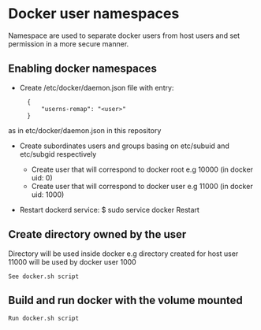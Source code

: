 # Docker user namespaces

Namespace are used to separate docker users from host users and set permission in a more secure manner.

## Enabling docker namespaces

* Create /etc/docker/daemon.json file with entry:

        {
            "userns-remap": "<user>"
        }

as in etc/docker/daemon.json in this repository

* Create subordinates users and groups basing on etc/subuid and etc/subgid respectively

    * Create user that will correspond to docker root e.g 10000 (in docker uid: 0)
    * Create user that will correspond to docker user e.g 11000 (in docker uid: 1000)

* Restart dockerd service:
  $ sudo service docker Restart

## Create directory owned by the user 

Directory will be used inside docker e.g directory created for host user 11000 will be used by docker user 1000

    See docker.sh script

## Build and run docker with the volume mounted

    Run docker.sh script

